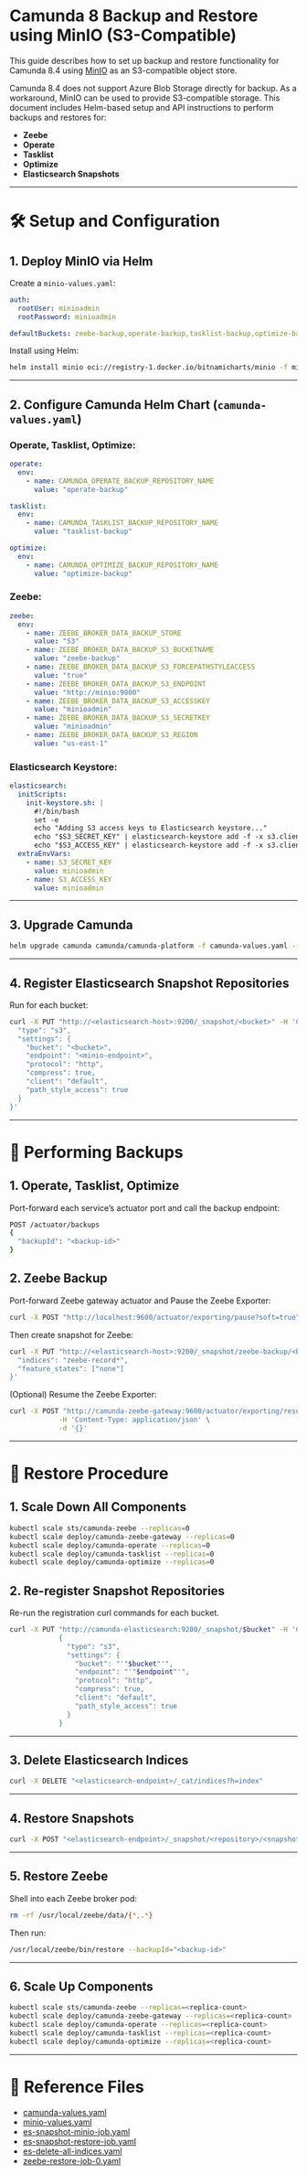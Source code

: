 
# Camunda 8 Backup and Restore using MinIO (S3-Compatible)

This guide describes how to set up backup and restore functionality for Camunda 8.4 using [MinIO](https://min.io/) as an S3-compatible object store.

Camunda 8.4 does not support Azure Blob Storage directly for backup. As a workaround, MinIO can be used to provide S3-compatible storage. This document includes Helm-based setup and API instructions to perform backups and restores for:

- **Zeebe**
- **Operate**
- **Tasklist**
- **Optimize**
- **Elasticsearch Snapshots**

---

# 🛠️ Setup and Configuration

## 1. Deploy MinIO via Helm

Create a `minio-values.yaml`:

```yaml
auth:
  rootUser: minioadmin
  rootPassword: minioadmin

defaultBuckets: zeebe-backup,operate-backup,tasklist-backup,optimize-backup
```

Install using Helm:

```bash
helm install minio oci://registry-1.docker.io/bitnamicharts/minio -f minio-values.yaml
```

---

## 2. Configure Camunda Helm Chart (`camunda-values.yaml`)

### Operate, Tasklist, Optimize:

```yaml
operate:
  env:
    - name: CAMUNDA_OPERATE_BACKUP_REPOSITORY_NAME
      value: "operate-backup"

tasklist:
  env:
    - name: CAMUNDA_TASKLIST_BACKUP_REPOSITORY_NAME
      value: "tasklist-backup"

optimize:
  env:
    - name: CAMUNDA_OPTIMIZE_BACKUP_REPOSITORY_NAME
      value: "optimize-backup"
```

### Zeebe:

```yaml
zeebe:
  env:
    - name: ZEEBE_BROKER_DATA_BACKUP_STORE
      value: "S3"
    - name: ZEEBE_BROKER_DATA_BACKUP_S3_BUCKETNAME
      value: "zeebe-backup"
    - name: ZEEBE_BROKER_DATA_BACKUP_S3_FORCEPATHSTYLEACCESS
      value: "true"
    - name: ZEEBE_BROKER_DATA_BACKUP_S3_ENDPOINT
      value: "http://minio:9000"
    - name: ZEEBE_BROKER_DATA_BACKUP_S3_ACCESSKEY
      value: "minioadmin"
    - name: ZEEBE_BROKER_DATA_BACKUP_S3_SECRETKEY
      value: "minioadmin"
    - name: ZEEBE_BROKER_DATA_BACKUP_S3_REGION
      value: "us-east-1"
```

### Elasticsearch Keystore:

```yaml
elasticsearch:
  initScripts:
    init-keystore.sh: |
      #!/bin/bash
      set -e
      echo "Adding S3 access keys to Elasticsearch keystore..."
      echo "$S3_SECRET_KEY" | elasticsearch-keystore add -f -x s3.client.default.secret_key
      echo "$S3_ACCESS_KEY" | elasticsearch-keystore add -f -x s3.client.default.access_key
  extraEnvVars:
    - name: S3_SECRET_KEY
      value: minioadmin
    - name: S3_ACCESS_KEY
      value: minioadmin
```

---

## 3. Upgrade Camunda

```bash
helm upgrade camunda camunda/camunda-platform -f camunda-values.yaml --version <your-version>
```

---

## 4. Register Elasticsearch Snapshot Repositories

Run for each bucket:

```bash
curl -X PUT "http://<elasticsearch-host>:9200/_snapshot/<bucket>" -H 'Content-Type: application/json' -d '{
  "type": "s3",
  "settings": {
    "bucket": "<bucket>",
    "endpoint": "<minio-endpoint>",
    "protocol": "http",
    "compress": true,
    "client": "default",
    "path_style_access": true
  }
}'
```

---

# 💾 Performing Backups

## 1. Operate, Tasklist, Optimize

Port-forward each service’s actuator port and call the backup endpoint:

```bash
POST /actuator/backups
{
  "backupId": "<backup-id>"
}
```

## 2. Zeebe Backup

Port-forward Zeebe gateway actuator and Pause the Zeebe Exporter:

```bash
curl -X POST "http://localhost:9600/actuator/exporting/pause?soft=true" -H 'Content-Type: application/json' -d '{}'
```

Then create snapshot for Zeebe:

```bash
curl -X PUT "http://<elasticsearch-host>:9200/_snapshot/zeebe-backup/<backup-id>" -H 'Content-Type: application/json' -d '{
  "indices": "zeebe-record*",
  "feature_states": ["none"]
}'
```
(Optional) Resume the Zeebe Exporter:

```bash
curl -X POST "http://camunda-zeebe-gateway:9600/actuator/exporting/resume" \
            -H 'Content-Type: application/json' \
            -d '{}' 
```
---

# 🔁 Restore Procedure

## 1. Scale Down All Components

```bash
kubectl scale sts/camunda-zeebe --replicas=0
kubectl scale deploy/camunda-zeebe-gateway --replicas=0
kubectl scale deploy/camunda-operate --replicas=0
kubectl scale deploy/camunda-tasklist --replicas=0
kubectl scale deploy/camunda-optimize --replicas=0
```

## 2. Re-register Snapshot Repositories

Re-run the registration curl commands for each bucket.
```bash
curl -X PUT "http://camunda-elasticsearch:9200/_snapshot/$bucket" -H 'Content-Type: application/json' -d '
            {
              "type": "s3",
              "settings": {
                "bucket": "'"$bucket"'",
                "endpoint": "'"$endpoint"'",
                "protocol": "http",
                "compress": true,
                "client": "default",
                "path_style_access": true
              }
            } 
```
---

## 3. Delete Elasticsearch Indices

```bash
curl -X DELETE "<elasticsearch-endpoint>/_cat/indices?h=index"
```

---

## 4. Restore Snapshots

```bash
curl -X POST "<elasticsearch-endpoint>/_snapshot/<repository>/<snapshot>/_restore?wait_for_completion=true"
```

---

## 5. Restore Zeebe

Shell into each Zeebe broker pod:

```bash
rm -rf /usr/local/zeebe/data/{*,.*}
```

Then run:

```bash
/usr/local/zeebe/bin/restore --backupId="<backup-id>"
```

---

## 6. Scale Up Components

```bash
kubectl scale sts/camunda-zeebe --replicas=<replica-count>
kubectl scale deploy/camunda-zeebe-gateway --replicas=<replica-count>
kubectl scale deploy/camunda-operate --replicas=<replica-count>
kubectl scale deploy/camunda-tasklist --replicas=<replica-count>
kubectl scale deploy/camunda-optimize --replicas=<replica-count>
```

---

# 📁 Reference Files

- [camunda-values.yaml](https://github.com/camunda-consulting/c8-devops-workshop/blob/main/03%20-%20Lab%203%20-%20Backup%20and%20Restore/camunda-values.yaml)
- [minio-values.yaml](https://github.com/camunda-consulting/c8-devops-workshop/blob/main/03%20-%20Lab%203%20-%20Backup%20and%20Restore/minio-values.yaml)
- [es-snapshot-minio-job.yaml](https://github.com/camunda-consulting/c8-devops-workshop/blob/main/03%20-%20Lab%203%20-%20Backup%20and%20Restore/es-snapshot-minio-job.yaml)
- [es-snapshot-restore-job.yaml](https://github.com/camunda-consulting/c8-devops-workshop/blob/main/03%20-%20Lab%203%20-%20Backup%20and%20Restore/restore/es-snapshot-restore-job.yaml)
- [es-delete-all-indices.yaml](https://github.com/camunda-consulting/c8-devops-workshop/blob/main/03%20-%20Lab%203%20-%20Backup%20and%20Restore/restore/es-delete-all-indices.yaml)
- [zeebe-restore-job-0.yaml](https://github.com/camunda-consulting/c8-devops-workshop/blob/main/03%20-%20Lab%203%20-%20Backup%20and%20Restore/restore/zeebe-restore-job-0.yaml)
